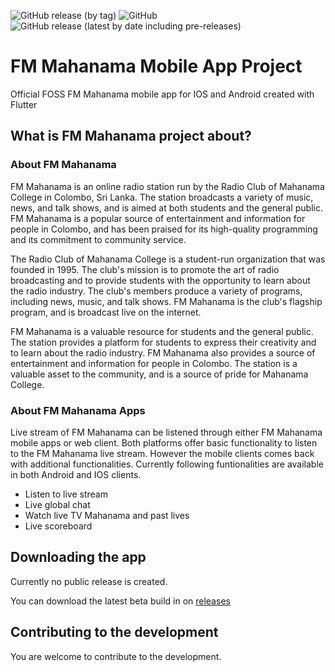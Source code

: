 ![GitHub release (by tag)](https://img.shields.io/github/downloads/RusiruWijethilake/fm_mahanama_mobile_app/beta-release/total) ![GitHub](https://img.shields.io/github/license/RusiruWijethilake/fm_mahanama_mobile_app) ![GitHub release (latest by date including pre-releases)](https://img.shields.io/github/v/release/RusiruWijethilake/fm_mahanama_mobile_app?include_prereleases)

# FM Mahanama Mobile App Project

Official FOSS FM Mahanama mobile app for IOS and Android created with Flutter

## What is FM Mahanama project about?

### About FM Mahanama

FM Mahanama is an online radio station run by the Radio Club of Mahanama College in Colombo, Sri Lanka. The station broadcasts a variety of music, news, and talk shows, and is aimed at both students and the general public. FM Mahanama is a popular source of entertainment and information for people in Colombo, and has been praised for its high-quality programming and its commitment to community service.

The Radio Club of Mahanama College is a student-run organization that was founded in 1995. The club's mission is to promote the art of radio broadcasting and to provide students with the opportunity to learn about the radio industry. The club's members produce a variety of programs, including news, music, and talk shows. FM Mahanama is the club's flagship program, and is broadcast live on the internet.

FM Mahanama is a valuable resource for students and the general public. The station provides a platform for students to express their creativity and to learn about the radio industry. FM Mahanama also provides a source of entertainment and information for people in Colombo. The station is a valuable asset to the community, and is a source of pride for Mahanama College.

### About FM Mahanama Apps

Live stream of FM Mahanama can be listened through either FM Mahanama mobile apps or web client. Both platforms offer basic functionality to listen to the FM Mahanama live stream. However the mobile clients comes back with additional functionalities. Currently following funtionalities are available in both Android and IOS clients.

* Listen to live stream
* Live global chat
* Watch live TV Mahanama and past lives
* Live scoreboard

## Downloading the app

Currently no public release is created.

You can download the latest beta build in on [releases](https://github.com/RusiruWijethilake/fm_mahanama_mobile_app/releases/tag/beta-release)

## Contributing to the development

You are welcome to contribute to the development.
